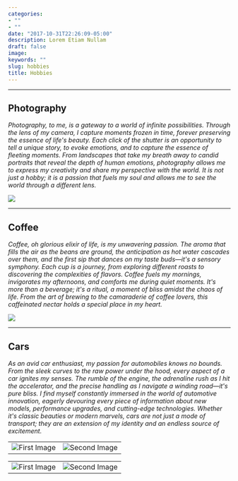 ```yaml
---
categories:
- ""
- ""
date: "2017-10-31T22:26:09-05:00"
description: Lorem Etiam Nullam
draft: false
image:
keywords: ""
slug: hobbies
title: Hobbies
---
```

---
Photography
---
_Photography, to me, is a gateway to a world of infinite possibilities. Through the lens of my camera, I capture moments frozen in time, forever preserving the essence of life's beauty. Each click of the shutter is an opportunity to tell a unique story, to evoke emotions, and to capture the essence of fleeting moments. From landscapes that take my breath away to candid portraits that reveal the depth of human emotions, photography allows me to express my creativity and share my perspective with the world. It is not just a hobby; it is a passion that fuels my soul and allows me to see the world through a different lens._

![](../../../../../../../img/DJI_0132.jpg)<!-- -->


---
Coffee
---
_Coffee, oh glorious elixir of life, is my unwavering passion. The aroma that fills the air as the beans are ground, the anticipation as hot water cascades over them, and the first sip that dances on my taste buds—it's a sensory symphony. Each cup is a journey, from exploring different roasts to discovering the complexities of flavors. Coffee fuels my mornings, invigorates my afternoons, and comforts me during quiet moments. It's more than a beverage; it's a ritual, a moment of bliss amidst the chaos of life. From the art of brewing to the camaraderie of coffee lovers, this caffeinated nectar holds a special place in my heart._

![](../../../../../../../img/IMG_1490.jpg)<!-- -->


---
Cars
---
_As an avid car enthusiast, my passion for automobiles knows no bounds. From the sleek curves to the raw power under the hood, every aspect of a car ignites my senses. The rumble of the engine, the adrenaline rush as I hit the accelerator, and the precise handling as I navigate a winding road—it's pure bliss. I find myself constantly immersed in the world of automotive innovation, eagerly devouring every piece of information about new models, performance upgrades, and cutting-edge technologies. Whether it's classic beauties or modern marvels, cars are not just a mode of transport; they are an extension of my identity and an endless source of excitement._

| | |
|:-:|:-:|
|![First Image](../../../../../../../img/DSC00671.jpg)|![Second Image](../../../../../../../img/DSC00847.jpg)|


| | |
|:-:|:-:|
|![First Image](../../../../../../../img/DSC00847.jpg)|![Second Image](../../../../../../../img/DSC06336.jpg)|
